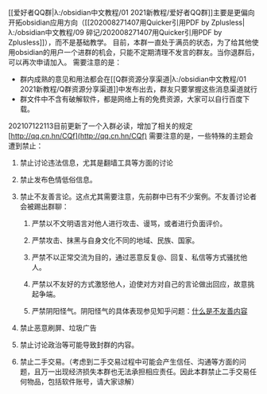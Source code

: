 [[爱好者QQ群|λ:/obsidian中文教程/01 2021新教程/爱好者QQ群]]主要是更偏向开拓obsidian应用方向（[[202008271407用Quicker引用PDF by Zplusless|λ:/obsidian中文教程/09 碎记/202008271407用Quicker引用PDF by Zplusless]]），而不是基础教学。
目前，本群一直处于满员的状态，为了给其他使用obsidian的用户一个进群的机会，只能不定期清理不发言的群友。当你退群后，可以再次申请加入。
需要注意的是：
- 群内成熟的意见和用法都会在[[Q群资源分享渠道|λ:/obsidian中文教程/01 2021新教程/Q群资源分享渠道]]中发布出去，群友只要掌握这些消息渠道就行
- 群文件中不含有破解软件，都是网络上有的免费资源，大家可以自行百度下载。

202107122113目前更新了一个入群必读，增加了相关的规定
[http://qq.cn.hn/CQf](http://qq.cn.hn/CQf)
需要注意的是，一些特殊的主题会遭到禁止：
1.  禁止讨论违法信息，尤其是翻墙工具等方面的讨论
    
2.  禁止发布色情低俗信息。
    
3.  禁止不友善言论。这点尤其需要注意，先前群中已有不少案例。不友善讨论者会被踢出群聊：
    
    1.  严禁以不文明语言对他人进行攻击、谩骂，或者进行负面评价。
        
    2.  严禁攻击、抹黑与自身文化不同的地域、民族、国家。
        
    3.  严禁不以正常交流为目的，通过恶意反复@、回复、私信等方式骚扰他人。
        
    4.  严禁以不友好的方式激怒他人，迫使对方对自己的言论做出回应，故意挑起争端。
        
    5.  严禁阴阳怪气。阴阳怪气的具体表现参见知乎问题：[什么是不友善内容](https://www.zhihu.com/question/20239684/answer/26476378)
        
4.  禁止恶意刷屏、垃圾广告
    
5.  禁止讨论政治等可能导致封群的内容。
    
6.  禁止二手交易。（考虑到二手交易过程中可能会产生信任、沟通等方面的问题，且万一出现经济损失本群也无法承担相应责任。因此本群禁止二手交易任何物品，包括软件账号，请大家谅解）